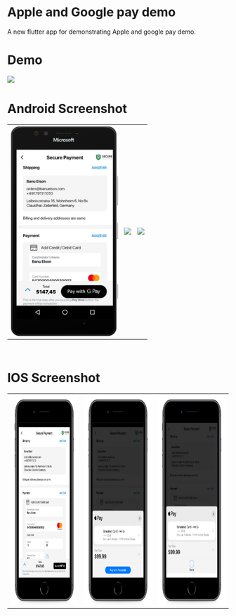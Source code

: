 # Apple and Google pay demo
A new flutter app for demonstrating Apple and google pay demo.

# Demo
<img src="https://github.com/MarvelApps-Flutter/google_and_apple_pay/blob/master/screenshots/gif/demo.gif" height="480px"></td>

# Android Screenshot

<table>
  <tr>
    <td><img src="https://github.com/MarvelApps-Flutter/google_and_apple_pay/blob/master/screenshots/android/android1.png" height="480px"></td>
    <td><img src="https://github.com/MarvelApps-Flutter/google_and_apple_pay/blob/master/screenshots/android/android2.png" height="480px"></td>
    <td><img src="https://github.com/MarvelApps-Flutter/google_and_apple_pay/blob/master/screenshots/android/android3.png" height="480px"></td>
  </tr>
 </table>
</br>

# IOS Screenshot

<table>
  <tr>
    <td><img src="https://github.com/MarvelApps-Flutter/google_and_apple_pay/blob/master/screenshots/ios/ios1.png" height="480px"></td>
    <td><img src="https://github.com/MarvelApps-Flutter/google_and_apple_pay/blob/master/screenshots/ios/ios2.png" height="480px"></td>
    <td><img src="https://github.com/MarvelApps-Flutter/google_and_apple_pay/blob/master/screenshots/ios/ios3.png" height="480px"></td>
  </tr>
 </table>
